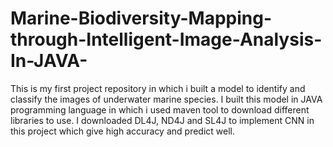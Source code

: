 # Marine-Biodiversity-Mapping-through-Intelligent-Image-Analysis-In-JAVA-
This is my first project repository in which i built a model to identify and classify the images of underwater marine species. I built this model in JAVA programming language in which i used maven tool to download different libraries to use. I downloaded DL4J, ND4J and SL4J to implement CNN in this project which give high accuracy and predict well.
